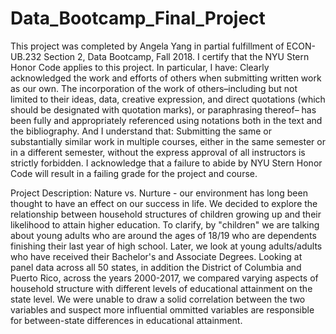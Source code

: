# Data_Bootcamp_Final_Project

This project was completed by Angela Yang in partial fulfillment of ECON-UB.232 Section 2, Data Bootcamp, Fall 2018. I certify that the NYU Stern Honor Code applies to this project. In particular, I have: Clearly acknowledged the work and efforts of others when submitting written work as our own. The incorporation of the work of others–including but not limited to their ideas, data, creative expression, and direct quotations (which should be designated with quotation marks), or paraphrasing thereof– has been fully and appropriately referenced using notations both in the text and the bibliography. And I understand that: Submitting the same or substantially similar work in multiple courses, either in the same semester or in a different semester, without the express approval of all instructors is strictly forbidden. I acknowledge that a failure to abide by NYU Stern Honor Code will result in a failing grade for the project and course.

Project Description: Nature vs. Nurture - our environment has long been thought to have an effect on our success in life. We decided to explore the relationship between household structures of children growing up and their likelihood to attain higher education. To clarify, by "children" we are talking about young adults who are around the ages of 18/19 who are dependents finishing their last year of high school. Later, we look at young adults/adults who have received their Bachelor's and Associate Degrees. Looking at panel data across all 50 states, in addition the District of Columbia and Puerto Rico, across the years 2000-2017, we compared varying aspects of household structure with different levels of educational attainment on the state level. We were unable to draw a solid correlation between the two variables and suspect more influential ommitted variables are responsible for between-state differences in educational attainment.
